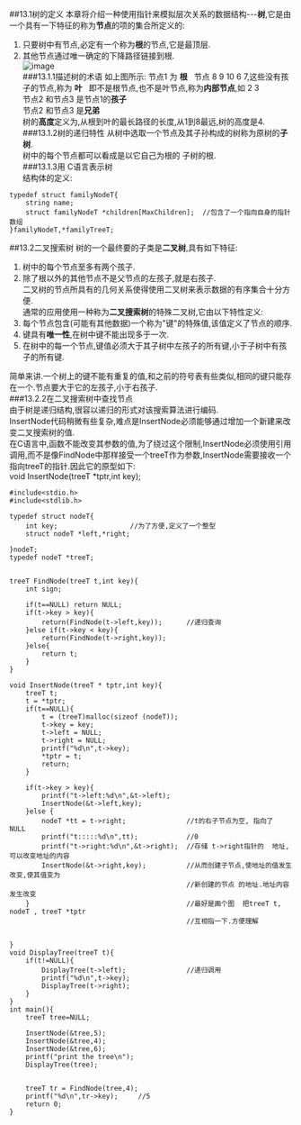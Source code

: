 ##13.1树的定义
本章将介绍一种使用指针来模拟层次关系的数据结构---**树**,它是由一个具有一下特征的称为**节点**的项的集合所定义的:  
1. 只要树中有节点,必定有一个称为**根**的节点,它是最顶层.  
2. 其他节点通过唯一确定的下降路径链接到根.  
![image](https://github.com/nightriain/c/blob/master/tree.jpg)  
###13.1.1描述树的术语
如上图所示:
节点1 为 **根**  
节点 8 9 10 6 7,这些没有孩子的节点,称为 **叶**  
即不是根节点,也不是叶节点,称为**内部节点**,如 2 3  
节点2 和节点3 是节点1的**孩子**  
节点2 和节点3 是**兄弟**  
树的**高度**定义为,从根到叶的最长路径的长度,从1到8最远,树的高度是4.  
###13.1.2树的递归特性
从树中选取一个节点及其子孙构成的树称为原树的**子树**.  
树中的每个节点都可以看成是以它自己为根的 子树的根.  
###13.1.3用 C语言表示树  
结构体的定义:  
```
typedef struct familyNodeT{
    string name;
    struct familyNodeT *children[MaxChildren];  //包含了一个指向自身的指针数组
}familyNodeT,*familyTreeT;
```
 
##13.2二叉搜索树
树的一个最终要的子类是**二叉树**,具有如下特征:  
1. 树中的每个节点至多有两个孩子.  
2. 除了根以外的其他节点不是父节点的左孩子,就是右孩子.  
二叉树的节点所具有的几何关系使得使用二叉树来表示数据的有序集合十分方便.  
通常的应用使用一种称为**二叉搜索树**的特殊二叉树,它由以下特性定义:  
1. 每个节点包含(可能有其他数据)一个称为"键"的特殊值,该值定义了节点的顺序.  
2. 键具有**唯一性**,在树中键不能出现多于一次.  
3. 在树中的每一个节点,键值必须大于其子树中左孩子的所有键,小于子树中有孩子的所有键.  

简单来讲.一个树上的键不能有重复的值,和之前的符号表有些类似,相同的键只能存在一个.节点要大于它的左孩子,小于右孩子.  
###13.2.2在二叉搜索树中查找节点  
由于树是递归结构,很容以递归的形式对该搜索算法进行编码.  
InsertNode代码稍微有些复杂,难点是InsertNode必须能够通过增加一个新建来改变二叉搜索树的值.  
在C语言中,函数不能改变其参数的值,为了绕过这个限制,InsertNode必须使用引用调用,而不是像FindNode中那样接受一个treeT作为参数,InsertNode需要接收一个指向treeT的指针.因此它的原型如下:  
void InsertNode(treeT \*tptr,int key);  

```
#include<stdio.h>
#include<stdlib.h>

typedef struct nodeT{
	int key;				  //为了方便,定义了一个整型
	struct nodeT *left,*right;
	
}nodeT;
typedef nodeT *treeT;


treeT FindNode(treeT t,int key){
	int sign;
	
	if(t==NULL) return NULL;
	if(t->key > key){
		return(FindNode(t->left,key));		//递归查询
	}else if(t->key < key){
		return(FindNode(t->right,key));
	}else{
		return t;
	}
}

void InsertNode(treeT * tptr,int key){
	treeT t;
	t = *tptr; 
	if(t==NULL){
		t = (treeT)malloc(sizeof (nodeT));
		t->key = key;
		t->left = NULL;
		t->right = NULL;
		printf("%d\n",t->key);
		*tptr = t;
		return;
	} 
    
	if(t->key > key){
		printf("t->left:%d\n",&t->left);
		InsertNode(&t->left,key);
	}else {
		nodeT *tt = t->right;				//t的右子节点为空, 指向了 NULL
		printf("t:::::%d\n",tt);			//0
		printf("t->right:%d\n",&t->right);  //存储 t->right指针的  地址,可以改变地址的内容
		InsertNode(&t->right,key);			//从而创建子节点,使地址的值发生改变,使其值变为 
                                            //新创建的节点 的地址.地址内容发生改变
	}                                       //最好是画个图  把treeT t, nodeT , treeT *tptr 
                                            //互相指一下.方便理解  
	
	
}
void DisplayTree(treeT t){
	if(t!=NULL){
		DisplayTree(t->left);   			//递归调用
		printf("%d\n",t->key);
		DisplayTree(t->right);
	}
}
int main(){
	treeT tree=NULL;
	
	InsertNode(&tree,5);
	InsertNode(&tree,4);
	InsertNode(&tree,6);
	printf("print the tree\n");
	DisplayTree(tree);
	
	
	treeT tr = FindNode(tree,4);
	printf("%d\n",tr->key);		//5
	return 0;
}
```
